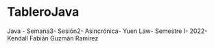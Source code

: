 # TableroJava
Java - Semana3- Sesión2- Asincrónica- Yuen Law- Semestre I- 2022- Kendall Fabián Guzmán Ramírez
